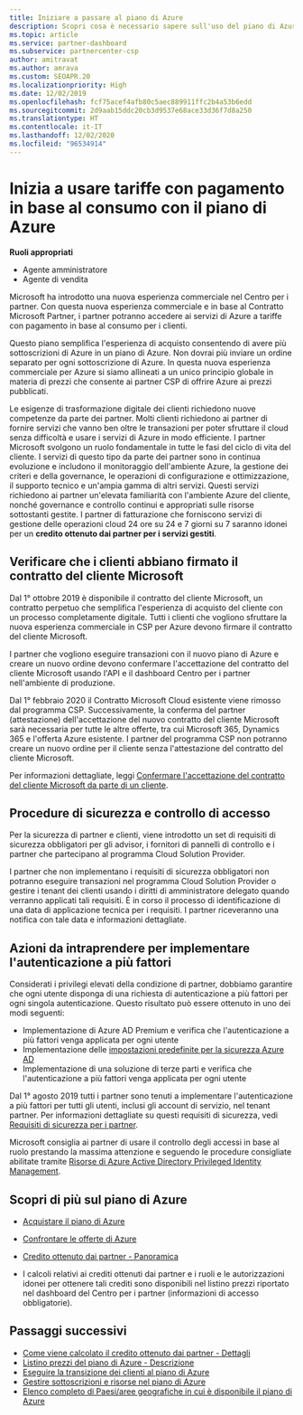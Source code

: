 ```yaml
---
title: Iniziare a passare al piano di Azure
description: Scopri cosa è necessario sapere sull'uso del piano di Azure con pagamento in base al consumo, incluse le operazioni preliminari, le precauzioni di sicurezza e le procedure per iniziare.
ms.topic: article
ms.service: partner-dashboard
ms.subservice: partnercenter-csp
author: amitravat
ms.author: amrava
ms.custom: SEOAPR.20
ms.localizationpriority: High
ms.date: 12/02/2019
ms.openlocfilehash: fcf75acef4afb80c5aec889911ffc2b4a53b6edd
ms.sourcegitcommit: 2d9aab15ddc20cb3d9537e68ace33d36f7d8a250
ms.translationtype: HT
ms.contentlocale: it-IT
ms.lasthandoff: 12/02/2020
ms.locfileid: "96534914"
---
```

# <a name="begin-using-pay-as-you-go-rates-with-the-azure-plan"></a>Inizia a usare tariffe con pagamento in base al consumo con il piano di Azure

**Ruoli appropriati**

- Agente amministratore
- Agente di vendita


Microsoft ha introdotto una nuova esperienza commerciale nel Centro per i partner.  Con questa nuova esperienza commerciale e in base al Contratto Microsoft Partner, i partner potranno accedere ai servizi di Azure a tariffe con pagamento in base al consumo per i clienti.

Questo piano semplifica l'esperienza di acquisto consentendo di avere più sottoscrizioni di Azure in un piano di Azure. Non dovrai più inviare un ordine separato per ogni sottoscrizione di Azure. In questa nuova esperienza commerciale per Azure si siamo allineati a un unico principio globale in materia di prezzi che consente ai partner CSP di offrire Azure ai prezzi pubblicati.

Le esigenze di trasformazione digitale dei clienti richiedono nuove competenze da parte dei partner. Molti clienti richiedono ai partner di fornire servizi che vanno ben oltre le transazioni per poter sfruttare il cloud senza difficoltà e usare i servizi di Azure in modo efficiente. I partner Microsoft svolgono un ruolo fondamentale in tutte le fasi del ciclo di vita del cliente. I servizi di questo tipo da parte dei partner sono in continua evoluzione e includono il monitoraggio dell'ambiente Azure, la gestione dei criteri e della governance, le operazioni di configurazione e ottimizzazione, il supporto tecnico e un'ampia gamma di altri servizi. Questi servizi richiedono ai partner un'elevata familiarità con l'ambiente Azure del cliente, nonché governance e controllo continui e appropriati sulle risorse sottostanti gestite. I partner di fatturazione che forniscono servizi di gestione delle operazioni cloud 24 ore su 24 e 7 giorni su 7 saranno idonei per un **credito ottenuto dai partner per i servizi gestiti**.

## <a name="make-sure-your-customers-have-signed-the-microsoft-customer-agreement"></a>Verificare che i clienti abbiano firmato il contratto del cliente Microsoft

Dal 1° ottobre 2019 è disponibile il contratto del cliente Microsoft, un contratto perpetuo che semplifica l'esperienza di acquisto del cliente con un processo completamente digitale. Tutti i clienti che vogliono sfruttare la nuova esperienza commerciale in CSP per Azure devono firmare il contratto del cliente Microsoft.

I partner che vogliono eseguire transazioni con il nuovo piano di Azure e creare un nuovo ordine devono confermare l'accettazione del contratto del cliente Microsoft usando l'API e il dashboard Centro per i partner nell'ambiente di produzione.

Dal 1° febbraio 2020 il Contratto Microsoft Cloud esistente viene rimosso dal programma CSP. Successivamente, la conferma del partner (attestazione) dell'accettazione del nuovo contratto del cliente Microsoft sarà necessaria per tutte le altre offerte, tra cui Microsoft 365, Dynamics 365 e l'offerta Azure esistente. I partner del programma CSP non potranno creare un nuovo ordine per il cliente senza l'attestazione del contratto del cliente Microsoft.

Per informazioni dettagliate, leggi [Confermare l'accettazione del contratto del cliente Microsoft da parte di un cliente](confirm-customer-agreement.md).

## <a name="security-and-access-control-practices"></a>Procedure di sicurezza e controllo di accesso

Per la sicurezza di partner e clienti, viene introdotto un set di requisiti di sicurezza obbligatori per gli advisor, i fornitori di pannelli di controllo e i partner che partecipano al programma Cloud Solution Provider.

I partner che non implementano i requisiti di sicurezza obbligatori non potranno eseguire transazioni nel programma Cloud Solution Provider o gestire i tenant dei clienti usando i diritti di amministratore delegato quando verranno applicati tali requisiti. È in corso il processo di identificazione di una data di applicazione tecnica per i requisiti. I partner riceveranno una notifica con tale data e informazioni dettagliate.

## <a name="actions-to-take-to-implement-mfa"></a>Azioni da intraprendere per implementare l'autenticazione a più fattori

Considerati i privilegi elevati della condizione di partner, dobbiamo garantire che ogni utente disponga di una richiesta di autenticazione a più fattori per ogni singola autenticazione. Questo risultato può essere ottenuto in uno dei modi seguenti:

- Implementazione di Azure AD Premium e verifica che l'autenticazione a più fattori venga applicata per ogni utente
- Implementazione delle [impostazioni predefinite per la sicurezza Azure AD](/azure/active-directory/conditional-access/concept-conditional-access-security-defaults)
- Implementazione di una soluzione di terze parti e verifica che l'autenticazione a più fattori venga applicata per ogni utente

Dal 1° agosto 2019 tutti i partner sono tenuti a implementare l'autenticazione a più fattori per tutti gli utenti, inclusi gli account di servizio, nel tenant partner. Per informazioni dettagliate su questi requisiti di sicurezza, vedi [Requisiti di sicurezza per i partner](partner-security-requirements.md).

Microsoft consiglia ai partner di usare il controllo degli accessi in base al ruolo prestando la massima attenzione e seguendo le procedure consigliate abilitate tramite [Risorse di Azure Active Directory Privileged Identity Management](/azure/active-directory/privileged-identity-management/pim-configure).

## <a name="read-more-about-the-azure-plan"></a>Scopri di più sul piano di Azure

- [Acquistare il piano di Azure](purchase-azure-plan.md)

- [Confrontare le offerte di Azure](compare-azure-offers.md)

- [Credito ottenuto dai partner - Panoramica](partner-earned-credit.md)

- I calcoli relativi ai crediti ottenuti dai partner e i ruoli e le autorizzazioni idonei per ottenere tali crediti sono disponibili nel listino prezzi riportato nel dashboard del Centro per i partner (informazioni di accesso obbligatorie).

## <a name="next-steps"></a>Passaggi successivi 

- [Come viene calcolato il credito ottenuto dai partner - Dettagli](partner-earned-credit-explanation.md)
- [Listino prezzi del piano di Azure - Descrizione](azure-plan-price-list.md)
- [Eseguire la transizione dei clienti al piano di Azure](azure-plan-transition.md)
- [Gestire sottoscrizioni e risorse nel piano di Azure](azure-plan-manage.md)
- [Elenco completo di Paesi/aree geografiche in cui è disponibile il piano di Azure](https://query.prod.cms.rt.microsoft.com/cms/api/am/binary/RE3QN0x)
